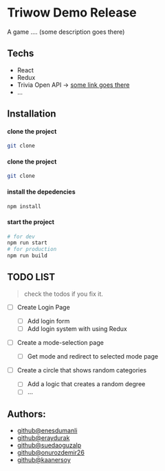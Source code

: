 # Triwow Demo Release

A game .... (some description goes there)

## Techs

- React
- Redux
- Trivia Open API -> [some link goes there](https://google.com)
- ...

## Installation

#### clone the project

```bash
git clone
```

#### clone the project

```bash
git clone
```

#### install the depedencies

```bash
npm install
```

#### start the project

```bash
# for dev
npm run start
# for production
npm run build
```

## TODO LIST

> check the todos if you fix it.

- [ ] Create Login Page

  - [ ] Add login form
  - [ ] Add login system with using Redux

- [ ] Create a mode-selection page

  - [ ] Get mode and redirect to selected mode page

- [ ] Create a circle that shows random categories
  - [ ] Add a logic that creates a random degree
  - [ ] ...

## Authors:

- [github@enesdumanli](https://github.com/enesdumanli)
- [github@eraydurak](https://github.com/eraydurak)
- [github@suedaoguzalp](https://github.com/suedaoguzalp)
- [github@onurozdemir26](https://github.com/onurozdemir26)
- [github@kaanersoy](https://github.com/kaanersoy)
